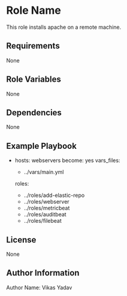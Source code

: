 Role Name
=========

This role installs apache on a remote machine. 

Requirements
------------
None

Role Variables
--------------
None

Dependencies
------------
None

Example Playbook
----------------

- hosts: webservers
  become: yes
  vars_files:
   - ../vars/main.yml    
  
  roles:
  - ../roles/add-elastic-repo
  - ../roles/webserver
  - ../roles/metricbeat
  - ../roles/auditbeat
  - ../roles/filebeat

License
-------

None


Author Information
------------------

Author Name: Vikas Yadav